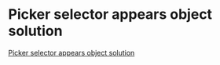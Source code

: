 # Picker selector appears object solution
[Picker selector appears object solution](https://aiwithcloud.com/2022/09/15/picker_selector_appears_object_solution/)